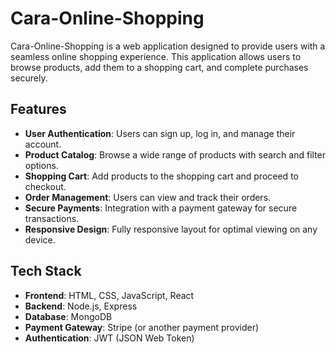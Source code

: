 # Cara-Online-Shopping

Cara-Online-Shopping is a web application designed to provide users with a seamless online shopping experience. This application allows users to browse products, add them to a shopping cart, and complete purchases securely.

## Features

- **User Authentication**: Users can sign up, log in, and manage their account.
- **Product Catalog**: Browse a wide range of products with search and filter options.
- **Shopping Cart**: Add products to the shopping cart and proceed to checkout.
- **Order Management**: Users can view and track their orders.
- **Secure Payments**: Integration with a payment gateway for secure transactions.
- **Responsive Design**: Fully responsive layout for optimal viewing on any device.

## Tech Stack

- **Frontend**: HTML, CSS, JavaScript, React
- **Backend**: Node.js, Express
- **Database**: MongoDB
- **Payment Gateway**: Stripe (or another payment provider)
- **Authentication**: JWT (JSON Web Token)
